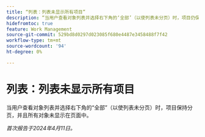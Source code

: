 ```yaml
---
title: “列表：列表未显示所有项目”
description: “当用户查看对象列表并选择右下角的‘全部’（以使列表未分页）时，项目仍保持分页，并且所有对象未显示在页面中。”
hidefromtoc: true
feature: Work Management
source-git-commit: 529bd8d0297d023085f680e4487e3458488f7f42
workflow-type: tm+mt
source-wordcount: '94'
ht-degree: 0%

---
```



# 列表：列表未显示所有项目

当用户查看对象列表并选择右下角的“全部”（以使列表未分页）时，项目保持分页，并且所有对象未显示在页面中。

_首次报告于2024年4月11日。_

